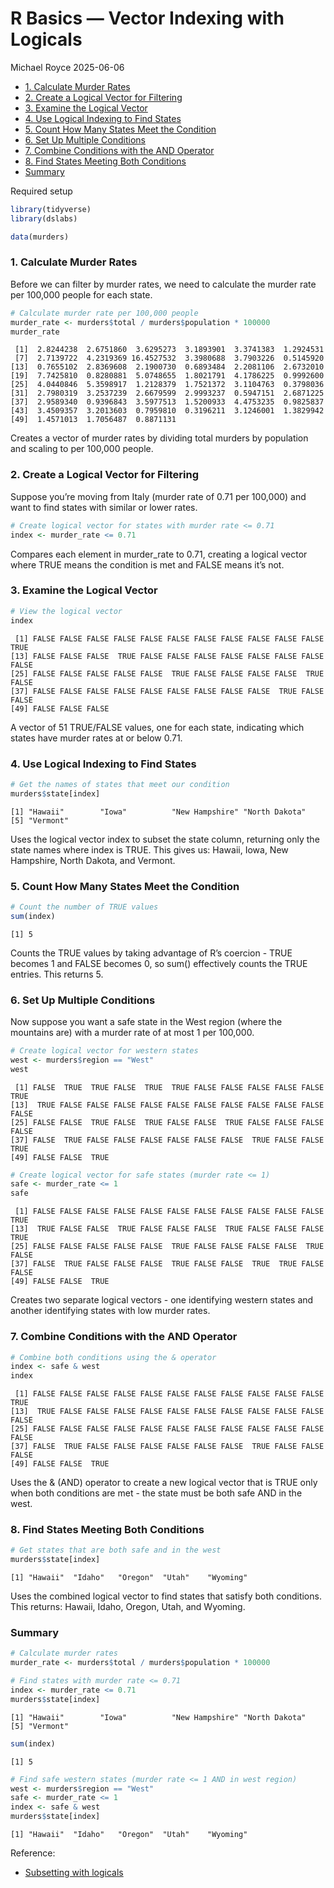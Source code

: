 # R Basics — Vector Indexing with Logicals
Michael Royce
2025-06-06

- [1. Calculate Murder Rates](#1-calculate-murder-rates)
- [2. Create a Logical Vector for
  Filtering](#2-create-a-logical-vector-for-filtering)
- [3. Examine the Logical Vector](#3-examine-the-logical-vector)
- [4. Use Logical Indexing to Find
  States](#4-use-logical-indexing-to-find-states)
- [5. Count How Many States Meet the
  Condition](#5-count-how-many-states-meet-the-condition)
- [6. Set Up Multiple Conditions](#6-set-up-multiple-conditions)
- [7. Combine Conditions with the AND
  Operator](#7-combine-conditions-with-the-and-operator)
- [8. Find States Meeting Both
  Conditions](#8-find-states-meeting-both-conditions)
- [Summary](#summary)

Required setup

``` r
library(tidyverse)
library(dslabs)

data(murders)
```

### 1. Calculate Murder Rates

Before we can filter by murder rates, we need to calculate the murder
rate per 100,000 people for each state.

``` r
# Calculate murder rate per 100,000 people
murder_rate <- murders$total / murders$population * 100000
murder_rate
```

     [1]  2.8244238  2.6751860  3.6295273  3.1893901  3.3741383  1.2924531
     [7]  2.7139722  4.2319369 16.4527532  3.3980688  3.7903226  0.5145920
    [13]  0.7655102  2.8369608  2.1900730  0.6893484  2.2081106  2.6732010
    [19]  7.7425810  0.8280881  5.0748655  1.8021791  4.1786225  0.9992600
    [25]  4.0440846  5.3598917  1.2128379  1.7521372  3.1104763  0.3798036
    [31]  2.7980319  3.2537239  2.6679599  2.9993237  0.5947151  2.6871225
    [37]  2.9589340  0.9396843  3.5977513  1.5200933  4.4753235  0.9825837
    [43]  3.4509357  3.2013603  0.7959810  0.3196211  3.1246001  1.3829942
    [49]  1.4571013  1.7056487  0.8871131

Creates a vector of murder rates by dividing total murders by population
and scaling to per 100,000 people.

### 2. Create a Logical Vector for Filtering

Suppose you’re moving from Italy (murder rate of 0.71 per 100,000) and
want to find states with similar or lower rates.

``` r
# Create logical vector for states with murder rate <= 0.71
index <- murder_rate <= 0.71
```

Compares each element in murder_rate to 0.71, creating a logical vector
where TRUE means the condition is met and FALSE means it’s not.

### 3. Examine the Logical Vector

``` r
# View the logical vector
index
```

     [1] FALSE FALSE FALSE FALSE FALSE FALSE FALSE FALSE FALSE FALSE FALSE  TRUE
    [13] FALSE FALSE FALSE  TRUE FALSE FALSE FALSE FALSE FALSE FALSE FALSE FALSE
    [25] FALSE FALSE FALSE FALSE FALSE  TRUE FALSE FALSE FALSE FALSE  TRUE FALSE
    [37] FALSE FALSE FALSE FALSE FALSE FALSE FALSE FALSE FALSE  TRUE FALSE FALSE
    [49] FALSE FALSE FALSE

A vector of 51 TRUE/FALSE values, one for each state, indicating which
states have murder rates at or below 0.71.

### 4. Use Logical Indexing to Find States

``` r
# Get the names of states that meet our condition
murders$state[index]
```

    [1] "Hawaii"        "Iowa"          "New Hampshire" "North Dakota" 
    [5] "Vermont"      

Uses the logical vector index to subset the state column, returning only
the state names where index is TRUE. This gives us: Hawaii, Iowa, New
Hampshire, North Dakota, and Vermont.

### 5. Count How Many States Meet the Condition

``` r
# Count the number of TRUE values
sum(index)
```

    [1] 5

Counts the TRUE values by taking advantage of R’s coercion - TRUE
becomes 1 and FALSE becomes 0, so sum() effectively counts the TRUE
entries. This returns 5.

### 6. Set Up Multiple Conditions

Now suppose you want a safe state in the West region (where the
mountains are) with a murder rate of at most 1 per 100,000.

``` r
# Create logical vector for western states
west <- murders$region == "West"
west
```

     [1] FALSE  TRUE  TRUE FALSE  TRUE  TRUE FALSE FALSE FALSE FALSE FALSE  TRUE
    [13]  TRUE FALSE FALSE FALSE FALSE FALSE FALSE FALSE FALSE FALSE FALSE FALSE
    [25] FALSE FALSE  TRUE FALSE  TRUE FALSE FALSE  TRUE FALSE FALSE FALSE FALSE
    [37] FALSE  TRUE FALSE FALSE FALSE FALSE FALSE FALSE  TRUE FALSE FALSE  TRUE
    [49] FALSE FALSE  TRUE

``` r
# Create logical vector for safe states (murder rate <= 1)
safe <- murder_rate <= 1
safe
```

     [1] FALSE FALSE FALSE FALSE FALSE FALSE FALSE FALSE FALSE FALSE FALSE  TRUE
    [13]  TRUE FALSE FALSE  TRUE FALSE FALSE FALSE  TRUE FALSE FALSE FALSE  TRUE
    [25] FALSE FALSE FALSE FALSE FALSE  TRUE FALSE FALSE FALSE FALSE  TRUE FALSE
    [37] FALSE  TRUE FALSE FALSE FALSE  TRUE FALSE FALSE  TRUE  TRUE FALSE FALSE
    [49] FALSE FALSE  TRUE

Creates two separate logical vectors - one identifying western states
and another identifying states with low murder rates.

### 7. Combine Conditions with the AND Operator

``` r
# Combine both conditions using the & operator
index <- safe & west
index
```

     [1] FALSE FALSE FALSE FALSE FALSE FALSE FALSE FALSE FALSE FALSE FALSE  TRUE
    [13]  TRUE FALSE FALSE FALSE FALSE FALSE FALSE FALSE FALSE FALSE FALSE FALSE
    [25] FALSE FALSE FALSE FALSE FALSE FALSE FALSE FALSE FALSE FALSE FALSE FALSE
    [37] FALSE  TRUE FALSE FALSE FALSE FALSE FALSE FALSE  TRUE FALSE FALSE FALSE
    [49] FALSE FALSE  TRUE

Uses the & (AND) operator to create a new logical vector that is TRUE
only when both conditions are met - the state must be both safe AND in
the west.

### 8. Find States Meeting Both Conditions

``` r
# Get states that are both safe and in the west
murders$state[index]
```

    [1] "Hawaii"  "Idaho"   "Oregon"  "Utah"    "Wyoming"

Uses the combined logical vector to find states that satisfy both
conditions. This returns: Hawaii, Idaho, Oregon, Utah, and Wyoming.

### Summary

``` r
# Calculate murder rates
murder_rate <- murders$total / murders$population * 100000

# Find states with murder rate <= 0.71
index <- murder_rate <= 0.71
murders$state[index]
```

    [1] "Hawaii"        "Iowa"          "New Hampshire" "North Dakota" 
    [5] "Vermont"      

``` r
sum(index)
```

    [1] 5

``` r
# Find safe western states (murder rate <= 1 AND in west region)
west <- murders$region == "West"
safe <- murder_rate <= 1
index <- safe & west
murders$state[index]
```

    [1] "Hawaii"  "Idaho"   "Oregon"  "Utah"    "Wyoming"

Reference:

- [Subsetting with
  logicals](https://rafalab.dfci.harvard.edu/dsbook-part-1/R/R-basics.html#subsetting-with-logicals)
